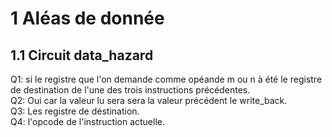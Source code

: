 # 1 Aléas de donnée  
## 1.1 Circuit data_hazard
Q1: si le registre que l'on demande comme opéande m ou n à été le registre de destination de l'une des trois instructions précédentes.  
Q2: Oui car la valeur lu sera sera la valeur  précédent le write_back.  
Q3: Les registre de déstination.  
Q4: l'opcode de l'instruction actuelle.  
